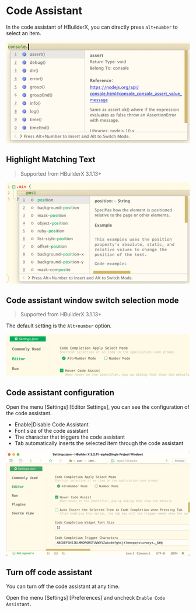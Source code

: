 # Code Assistant

In the code assistant of HBuilderX, you can directly press `alt+number` to select an item.

<img src="/static/snapshots/tutorial/language/codehelper.en.png" class="hd-img" />

## Highlight Matching Text

> Supported from HBuilderX 3.1.13+

<img src="/static/snapshots/tutorial/language/code_highlight.en.png" class="hd-img" />

## Code assistant window switch selection mode

> Supported from HBuilderX 3.1.13+

The default setting is the `Alt+number` option.

<img src="/static/snapshots/tutorial/language/codehelper_selected_setting.en.png" class="hd-img" />

## Code assistant configuration

Open the menu [Settings] [Editor Settings], you can see the configuration of the code assistant.

- Enable|Disable Code Assistant
- Font size of the code assistant
- The character that triggers the code assistant
- Tab automatically inserts the selected item through the code assistant

<img src="/static/snapshots/tutorial/language/codehelper_config_setting.en.png" class="hd-img" />

## Turn off code assistant

You can turn off the code assistant at any time.

Open the menu [Settings] [Preferences] and uncheck `Enable Code Assistant`.
